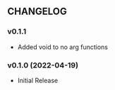 ## CHANGELOG

### v0.1.1

* Added void to no arg functions

### v0.1.0 (2022-04-19)

* Initial Release
